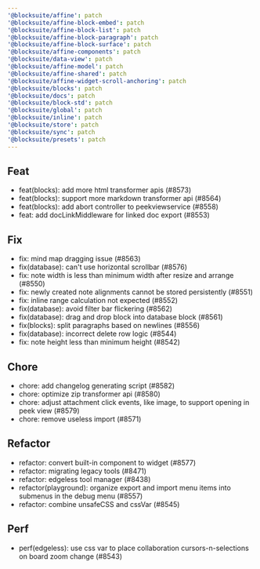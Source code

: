 ```yaml
---
'@blocksuite/affine': patch
'@blocksuite/affine-block-embed': patch
'@blocksuite/affine-block-list': patch
'@blocksuite/affine-block-paragraph': patch
'@blocksuite/affine-block-surface': patch
'@blocksuite/affine-components': patch
'@blocksuite/data-view': patch
'@blocksuite/affine-model': patch
'@blocksuite/affine-shared': patch
'@blocksuite/affine-widget-scroll-anchoring': patch
'@blocksuite/blocks': patch
'@blocksuite/docs': patch
'@blocksuite/block-std': patch
'@blocksuite/global': patch
'@blocksuite/inline': patch
'@blocksuite/store': patch
'@blocksuite/sync': patch
'@blocksuite/presets': patch
---
```


## Feat

- feat(blocks): add more html transformer apis (#8573)
- feat(blocks): support more markdown transformer api (#8564)
- feat(blocks): add abort controller to peekviewservice (#8558)
- feat: add docLinkMiddleware for linked doc export (#8553)

## Fix

- fix: mind map dragging issue (#8563)
- fix(database): can't use horizontal scrollbar (#8576)
- fix: note width is less than minimum width after resize and arrange (#8550)
- fix: newly created note alignments cannot be stored persistently (#8551)
- fix: inline range calculation not expected (#8552)
- fix(database): avoid filter bar flickering (#8562)
- fix(database): drag and drop block into database block (#8561)
- fix(blocks): split paragraphs based on newlines (#8556)
- fix(database): incorrect delete row logic (#8544)
- fix: note height less than minimum height (#8542)

## Chore

- chore: add changelog generating script (#8582)
- chore: optimize zip transformer api (#8580)
- chore: adjust attachment click events, like image, to support opening in peek view (#8579)
- chore: remove useless import (#8571)

## Refactor

- refactor: convert built-in component to widget (#8577)
- refactor: migrating legacy tools (#8471)
- refactor: edgeless tool manager (#8438)
- refactor(playground): organize export and import menu items into submenus in the debug menu (#8557)
- refactor: combine unsafeCSS and cssVar (#8545)

## Perf

- perf(edgeless): use css var to place collaboration cursors-n-selections on board zoom change (#8543)
